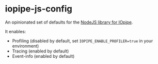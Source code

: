 # iopipe-js-config

An opinionated set of defaults for the [NodeJS library for IOpipe](https://github.com/iopipe/iopipe-js).

It enables:

- Profiling (disabled by default, set `IOPIPE_ENABLE_PROFILER=true` in your environment)
- Tracing (enabled by default)
- Event-info (enabled by default)
